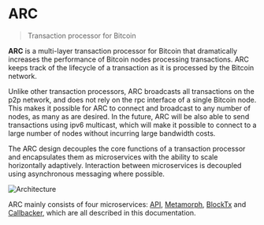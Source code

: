 # ARC
> Transaction processor for Bitcoin


**ARC** is a multi-layer transaction processor for Bitcoin that dramatically increases the performance of Bitcoin nodes processing  transactions. ARC keeps track of the lifecycle of a transaction as it is processed by the Bitcoin network.

Unlike other transaction processors, ARC broadcasts all transactions on the p2p network, and does not rely on the rpc
interface of a single Bitcoin node. This makes it possible for ARC to connect and broadcast to any number of nodes, as many as are desired. In the future, ARC will be also able to send transactions using ipv6 multicast, which will make it
possible to connect to a large number of nodes without incurring large bandwidth costs.

The ARC design decouples the core functions of a transaction processor and encapsulates them as microservices with the ability to scale horizontally adaptively. Interaction between microservices is decoupled using asynchronous messaging where possible.

![Architecture](arc_january_2023.png)

ARC mainly consists of four microservices: [API](main_api), [Metamorph](main_metamorph), [BlockTx](main_blocktx) and [Callbacker](main_callbacker), which are all described in this documentation.


